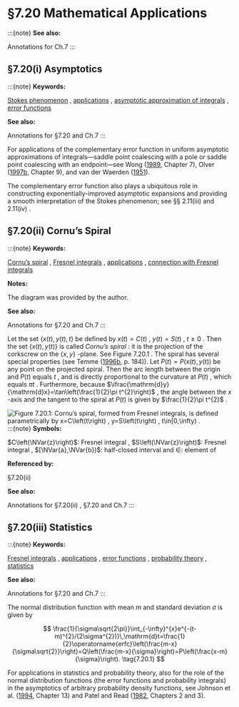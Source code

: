 # §7.20 Mathematical Applications

:::{note}
**See also:**

Annotations for Ch.7
:::


## §7.20(i) Asymptotics

:::{note}
**Keywords:**

[Stokes phenomenon](http://dlmf.nist.gov/search/search?q=Stokes%20phenomenon) , [applications](http://dlmf.nist.gov/search/search?q=applications) , [asymptotic approximation of integrals](http://dlmf.nist.gov/search/search?q=asymptotic%20approximation%20of%20integrals) , [error functions](http://dlmf.nist.gov/search/search?q=error%20functions)

**See also:**

Annotations for §7.20 and Ch.7
:::

For applications of the complementary error function in uniform asymptotic approximations of integrals—saddle point coalescing with a pole or saddle point coalescing with an endpoint—see Wong ([1989](./bib/W.html#bib2438 "Asymptotic Approximations of Integrals"), Chapter 7), Olver ([1997b](./bib/O.html#bib1809 "Asymptotics and Special Functions"), Chapter 9), and van der Waerden ([1951](./bib/V.html#bib2314 "On the method of saddle points")).

The complementary error function also plays a ubiquitous role in constructing exponentially-improved asymptotic expansions and providing a smooth interpretation of the Stokes phenomenon; see §§ 2.11(iii) and 2.11(iv) .


## §7.20(ii) Cornu’s Spiral

:::{note}
**Keywords:**

[Cornu’s spiral](http://dlmf.nist.gov/search/search?q=Cornu%20spiral) , [Fresnel integrals](http://dlmf.nist.gov/search/search?q=Fresnel%20integrals) , [applications](http://dlmf.nist.gov/search/search?q=applications) , [connection with Fresnel integrals](http://dlmf.nist.gov/search/search?q=connection%20with%20Fresnel%20integrals)

**Notes:**

The diagram was provided by the author.

**See also:**

Annotations for §7.20 and Ch.7
:::

Let the set $\{x(t),y(t),t\}$ be defined by $x(t)=C\left(t\right)$ , $y(t)=S\left(t\right)$ , $t\geq 0$ . Then the set $\{x(t),y(t)\}$ is called *Cornu’s spiral* : it is the projection of the corkscrew on the $\{x,y\}$ -plane. See Figure 7.20.1 . The spiral has several special properties (see Temme ([1996b](./bib/T.html#bib2230 "Special Functions: An Introduction to the Classical Functions of Mathematical Physics"), p. 184)). Let $P(t)=P(x(t),y(t))$ be any point on the projected spiral. Then the arc length between the origin and $P(t)$ equals $t$ , and is directly proportional to the curvature at $P(t)$ , which equals $\pi t$ . Furthermore, because $\ifrac{\mathrm{d}y}{\mathrm{d}x}=\tan\left(\frac{1}{2}\pi t^{2}\right)$ , the angle between the $x$ -axis and the tangent to the spiral at $P(t)$ is given by $\frac{1}{2}\pi t^{2}$ .

<a id="F1"></a>

![Figure 7.20.1: Cornu’s spiral, formed from Fresnel integrals, is defined parametrically by $x=C\left(t\right)$ , $y=S\left(t\right)$ , $t\in[0,\infty)$ .](../html/7/20/F1.png)
:::{note}
**Symbols:**

$C\left(\NVar{z}\right)$: Fresnel integral , $S\left(\NVar{z}\right)$: Fresnel integral , $[\NVar{a},\NVar{b})$: half-closed interval and $\in$: element of

**Referenced by:**

§7.20(ii)

**See also:**

Annotations for §7.20(ii) , §7.20 and Ch.7
:::


## §7.20(iii) Statistics

:::{note}
**Keywords:**

[Fresnel integrals](http://dlmf.nist.gov/search/search?q=Fresnel%20integrals) , [applications](http://dlmf.nist.gov/search/search?q=applications) , [error functions](http://dlmf.nist.gov/search/search?q=error%20functions) , [probability theory](http://dlmf.nist.gov/search/search?q=probability%20theory) , [statistics](http://dlmf.nist.gov/search/search?q=statistics)

**See also:**

Annotations for §7.20 and Ch.7
:::

The normal distribution function with mean $m$ and standard deviation $\sigma$ is given by


<a id="E1"></a>
$$
\frac{1}{\sigma\sqrt{2\pi}}\int_{-\infty}^{x}e^{-(t-m)^{2}/(2\sigma^{2})}\,\mathrm{d}t=\frac{1}{2}\operatorname{erfc}\left(\frac{m-x}{\sigma\sqrt{2}}\right)=Q\left(\frac{m-x}{\sigma}\right)=P\left(\frac{x-m}{\sigma}\right). \tag{7.20.1}
$$

For applications in statistics and probability theory, also for the role of the normal distribution functions (the error functions and probability integrals) in the asymptotics of arbitrary probability density functions, see Johnson et al. ([1994](./bib/J.html#bib1175 "Continuous Univariate Distributions"), Chapter 13) and Patel and Read ([1982](./bib/P.html#bib2678 "Handbook of the Normal Distribution"), Chapters 2 and 3).
